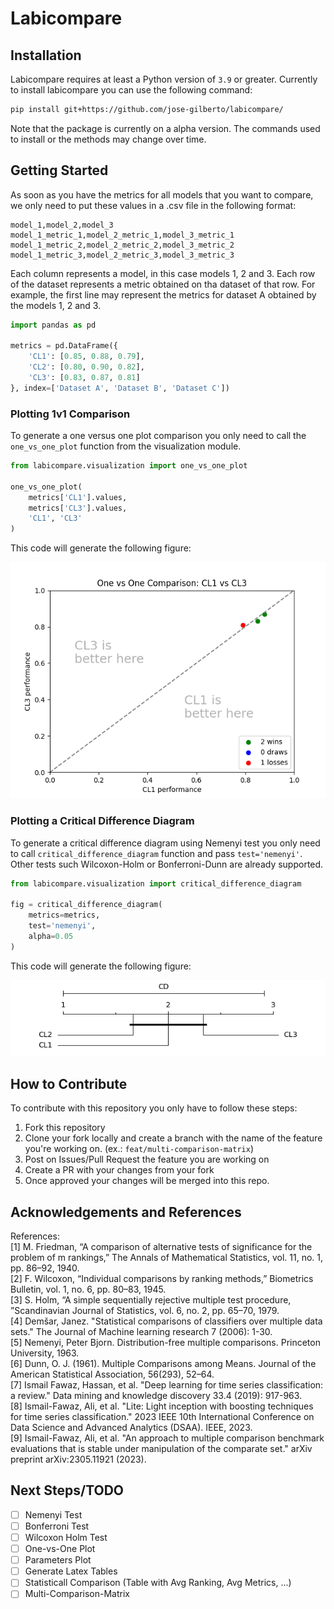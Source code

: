 # Labicompare

## Installation

Labicompare requires at least a Python version of `3.9` or greater. Currently to install labicompare you can use the following command:

```sh
pip install git+https://github.com/jose-gilberto/labicompare/
```
Note that the package is currently on a alpha version. The commands used to install or the methods may change over time.

## Getting Started

As soon as you have the metrics for all models that you want to compare, we only need to put these values in a .csv file in the following format:

```
model_1,model_2,model_3
model_1_metric_1,model_2_metric_1,model_3_metric_1
model_1_metric_2,model_2_metric_2,model_3_metric_2
model_1_metric_3,model_2_metric_3,model_3_metric_3
```

Each column represents a model, in this case models 1, 2 and 3. Each row of the dataset represents a metric obtained on tha dataset of that row. For example, the first line may represent the metrics for dataset A obtained by the models 1, 2 and 3.

```python
import pandas as pd

metrics = pd.DataFrame({
    'CL1': [0.85, 0.88, 0.79],
    'CL2': [0.80, 0.90, 0.82],
    'CL3': [0.83, 0.87, 0.81]
}, index=['Dataset A', 'Dataset B', 'Dataset C'])
```

### Plotting 1v1 Comparison

To generate a one versus one plot comparison you only need to call the `one_vs_one_plot` function from the visualization module.

```python
from labicompare.visualization import one_vs_one_plot

one_vs_one_plot(
    metrics['CL1'].values,
    metrics['CL3'].values,
    'CL1', 'CL3'
)
```

This code will generate the following figure:

![One versus One Example](./docs/assets/one_vs_one_example.png)

### Plotting a Critical Difference Diagram

To generate a critical difference diagram using Nemenyi test you only need to call `critical_difference_diagram` function and pass `test='nemenyi'`. Other tests such Wilcoxon-Holm or Bonferroni-Dunn are already supported.

```python
from labicompare.visualization import critical_difference_diagram

fig = critical_difference_diagram(
    metrics=metrics,
    test='nemenyi',
    alpha=0.05
)
```

This code will generate the following figure:

![CDD Nemenyi](./docs/assets/cdd-nemenyi.png)

## How to Contribute

To contribute with this repository you only have to follow these steps:
1. Fork this repository
2. Clone your fork locally and create a branch with the name of the feature you're working on. (ex.: `feat/multi-comparison-matrix`)
3. Post on Issues/Pull Request the feature you are working on
4. Create a PR with your changes from your fork
5. Once approved your changes will be merged into this repo.

## Acknowledgements and References

References:  
[1] M. Friedman, “A comparison of alternative tests of significance for the problem of m rankings,” The Annals of Mathematical Statistics, vol. 11, no. 1, pp. 86–92, 1940.  
[2] F. Wilcoxon, “Individual comparisons by ranking methods,” Biometrics Bulletin, vol. 1, no. 6, pp. 80–83, 1945.  
[3] S. Holm, “A simple sequentially rejective multiple test procedure, ”Scandinavian Journal of Statistics, vol. 6, no. 2, pp. 65–70, 1979.  
[4] Demšar, Janez. "Statistical comparisons of classifiers over multiple data sets." The Journal of Machine learning research 7 (2006): 1-30.  
[5] Nemenyi, Peter Bjorn. Distribution-free multiple comparisons. Princeton University, 1963.  
[6] Dunn, O. J. (1961). Multiple Comparisons among Means. Journal of the American Statistical Association, 56(293), 52–64.  
[7] Ismail Fawaz, Hassan, et al. "Deep learning for time series classification: a review." Data mining and knowledge discovery 33.4 (2019): 917-963.  
[8] Ismail-Fawaz, Ali, et al. "Lite: Light inception with boosting techniques for time series classification." 2023 IEEE 10th International Conference on Data Science and Advanced Analytics (DSAA). IEEE, 2023.  
[9] Ismail-Fawaz, Ali, et al. "An approach to multiple comparison benchmark evaluations that is stable under manipulation of the comparate set." arXiv preprint arXiv:2305.11921 (2023).

## Next Steps/TODO

- [ ] Nemenyi Test
- [ ] Bonferroni Test
- [ ] Wilcoxon Holm Test
- [ ] One-vs-One Plot
- [ ] Parameters Plot
- [ ] Generate Latex Tables
- [ ] Statisticall Comparison (Table with Avg Ranking, Avg Metrics, ...)
- [ ] Multi-Comparison-Matrix
